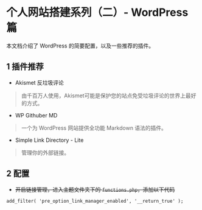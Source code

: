 # 个人网站搭建系列（二）- WordPress 篇

本文档介绍了 WordPress 的简要配置，以及一些推荐的插件。

## 1 插件推荐

- Akismet 反垃圾评论
> 由千百万人使用，Akismet可能是保护您的站点免受垃圾评论的世界上最好的方式。

- WP Githuber MD
> 一个为 WordPress 网站提供全功能 Markdown 语法的插件。

- Simple Link Directory - Lite
> 管理你的外部链接。

## 2 配置

- ~~开启链接管理，进入主题文件夹下的 `functions.php`，添加以下代码~~
```
add_filter( 'pre_option_link_manager_enabled', '__return_true' );
```